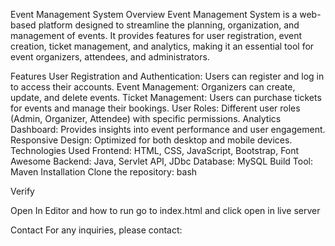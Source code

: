 Event Management System
Overview
Event Management System is a web-based platform designed to streamline the planning, organization, and management of events. It provides features for user registration, event creation, ticket management, and analytics, making it an essential tool for event organizers, attendees, and administrators.

Features
User Registration and Authentication: Users can register and log in to access their accounts.
Event Management: Organizers can create, update, and delete events.
Ticket Management: Users can purchase tickets for events and manage their bookings.
User Roles: Different user roles (Admin, Organizer, Attendee) with specific permissions.
Analytics Dashboard: Provides insights into event performance and user engagement.
Responsive Design: Optimized for both desktop and mobile devices.
Technologies Used
Frontend: HTML, CSS, JavaScript, Bootstrap, Font Awesome
Backend: Java, Servlet API, JDbc 
Database: MySQL
Build Tool: Maven
Installation
Clone the repository:
bash

Verify

Open In Editor
and how to run 
go to index.html and click open in live server


Contact
For any inquiries, please contact:


